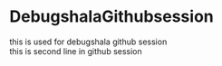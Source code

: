 # DebugshalaGithubsession
this is used for debugshala github session </br>
this is second line in github session
